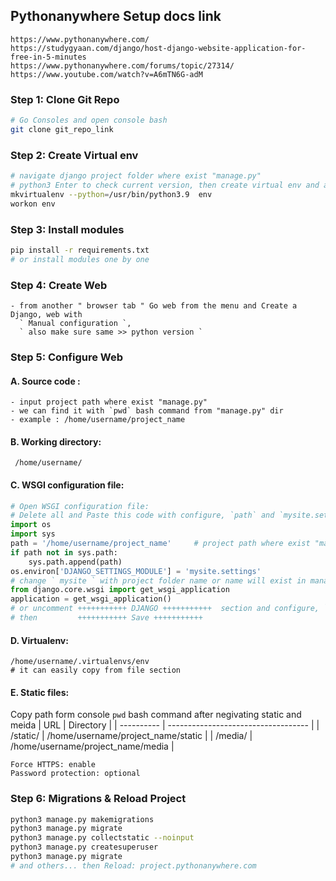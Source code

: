 ## Pythonanywhere Setup docs link
```
https://www.pythonanywhere.com/
https://studygyaan.com/django/host-django-website-application-for-free-in-5-minutes
https://www.pythonanywhere.com/forums/topic/27314/
https://www.youtube.com/watch?v=A6mTN6G-adM
```
### Step 1: Clone Git Repo
```bash
# Go Consoles and open console bash
git clone git_repo_link
```
### Step 2: Create Virtual env
```bash
# navigate django project folder where exist "manage.py"
# python3 Enter to check current version, then create virtual env and activate with workon
mkvirtualenv --python=/usr/bin/python3.9  env
workon env
```
### Step 3: Install modules
```bash
pip install -r requirements.txt
# or install modules one by one
```
### Step 4: Create Web
```
- from another " browser tab " Go web from the menu and Create a Django, web with
  ` Manual configuration `,
  ` also make sure same >> python version `
```
### Step 5: Configure Web
#### A. Source code : 
```
- input project path where exist "manage.py"
- we can find it with `pwd` bash command from "manage.py" dir
- example : /home/username/project_name
```
#### B. Working directory:
```
 /home/username/
```
#### C. WSGI configuration file:
```py
# Open WSGI configuration file:
# Delete all and Paste this code with configure, `path` and `mysite.settings`
import os
import sys
path = '/home/username/project_name'     # project path where exist "manage.py"
if path not in sys.path:
    sys.path.append(path)
os.environ['DJANGO_SETTINGS_MODULE'] = 'mysite.settings'
# change ` mysite ` with project folder name or name will exist in manage.py file's code
from django.core.wsgi import get_wsgi_application
application = get_wsgi_application()
# or uncomment +++++++++++ DJANGO +++++++++++  section and configure, `path` and `mysite.settings`
# then         +++++++++++ Save +++++++++++ 
```
#### D. Virtualenv:
```
/home/username/.virtualenvs/env
# it can easily copy from file section
```
#### E. Static files:
Copy path form console `pwd` bash command after negivating static and meida
| URL        |   Directory                         |
| ---------- | ----------------------------------- |
| /static/	 | /home/username/project_name/static	 |
| /media/	   | /home/username/project_name/media	 |
```
Force HTTPS: enable
Password protection: optional
```
### Step 6: Migrations & Reload Project
```bash
python3 manage.py makemigrations
python3 manage.py migrate
python3 manage.py collectstatic --noinput
python3 manage.py createsuperuser
python3 manage.py migrate
# and others... then Reload: project.pythonanywhere.com
```
